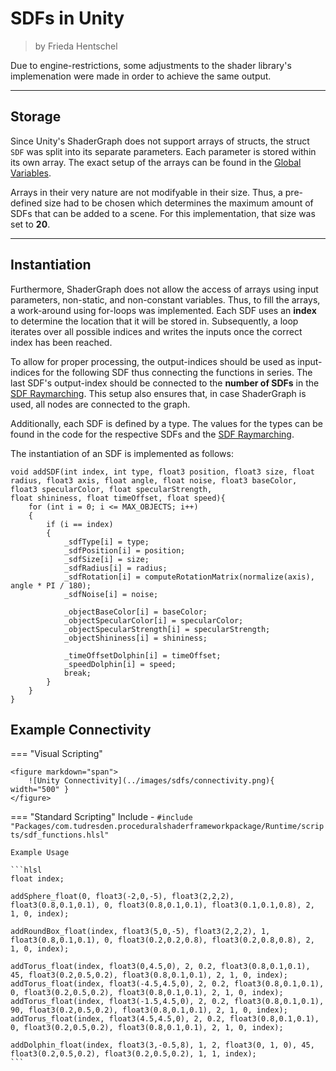 <div class="container">
    <h1 class="main-heading">SDFs in Unity</h1>
    <blockquote class="author">by Frieda Hentschel</blockquote>
</div>

Due to engine-restrictions, some adjustments to the shader library's implemenation were made in order to achieve the same output. 

---

## Storage

Since Unity's ShaderGraph does not support arrays of structs, the struct ```SDF``` was split into its separate parameters. Each parameter is stored within its own array. The exact setup of the arrays can be found in the [Global Variables](../globalVariables.md). 

Arrays in their very nature are not modifyable in their size. Thus, a pre-defined size had to be chosen which determines the maximum amount of SDFs that can be added to a scene. For this implementation, that size was set to **20**. 

---

## Instantiation 

Furthermore, ShaderGraph does not allow the access of arrays using input parameters, non-static, and non-constant variables. Thus, to fill the arrays, a work-around using for-loops was implemented. Each SDF uses an **index** to determine the location that it will be stored in. Subsequently, a loop iterates over all possible indices and writes the inputs once the correct index has been reached.

To allow for proper processing, the output-indices should be used as input-indices for the following SDF thus connecting the functions in series. The last SDF's output-index should be connected to the **number of SDFs** in the [SDF Raymarching](raymarching.md). This setup also ensures that, in case ShaderGraph is used, all nodes are connected to the graph.

Additionally, each SDF is defined by a type. The values for the types can be found in the code for the respective SDFs and the [SDF Raymarching](raymarching.md).

The instantiation of an SDF is implemented as follows:

``` hlsl
void addSDF(int index, int type, float3 position, float3 size, float radius, float3 axis, float angle, float noise, float3 baseColor, float3 specularColor, float specularStrength,
float shininess, float timeOffset, float speed){
    for (int i = 0; i <= MAX_OBJECTS; i++)
    {
        if (i == index)
        {
            _sdfType[i] = type;
            _sdfPosition[i] = position;
            _sdfSize[i] = size;
            _sdfRadius[i] = radius;
            _sdfRotation[i] = computeRotationMatrix(normalize(axis), angle * PI / 180);
            _sdfNoise[i] = noise;
            
            _objectBaseColor[i] = baseColor;
            _objectSpecularColor[i] = specularColor;
            _objectSpecularStrength[i] = specularStrength;
            _objectShininess[i] = shininess;

            _timeOffsetDolphin[i] = timeOffset;
            _speedDolphin[i] = speed;
            break;
        }
    }
}
```

## Example Connectivity

=== "Visual Scripting"

    <figure markdown="span">
        ![Unity Connectivity](../images/sdfs/connectivity.png){ width="500" }
    </figure>

=== "Standard Scripting"
    Include - ```#include "Packages/com.tudresden.proceduralshaderframeworkpackage/Runtime/scripts/sdf_functions.hlsl"```


    Example Usage

    ```hlsl
    float index;

    addSphere_float(0, float3(-2,0,-5), float3(2,2,2), float3(0.8,0.1,0.1), 0, float3(0.8,0.1,0.1), float3(0.1,0.1,0.8), 2, 1, 0, index);

    addRoundBox_float(index, float3(5,0,-5), float3(2,2,2), 1, float3(0.8,0.1,0.1), 0, float3(0.2,0.2,0.8), float3(0.2,0.8,0.8), 2, 1, 0, index);

    addTorus_float(index, float3(0,4.5,0), 2, 0.2, float3(0.8,0.1,0.1), 45, float3(0.2,0.5,0.2), float3(0.8,0.1,0.1), 2, 1, 0, index);
    addTorus_float(index, float3(-4.5,4.5,0), 2, 0.2, float3(0.8,0.1,0.1), 0, float3(0.2,0.5,0.2), float3(0.8,0.1,0.1), 2, 1, 0, index);
    addTorus_float(index, float3(-1.5,4.5,0), 2, 0.2, float3(0.8,0.1,0.1), 90, float3(0.2,0.5,0.2), float3(0.8,0.1,0.1), 2, 1, 0, index);
    addTorus_float(index, float3(4.5,4.5,0), 2, 0.2, float3(0.8,0.1,0.1), 0, float3(0.2,0.5,0.2), float3(0.8,0.1,0.1), 2, 1, 0, index);

    addDolphin_float(index, float3(3,-0.5,8), 1, 2, float3(0, 1, 0), 45, float3(0.2,0.5,0.2), float3(0.2,0.5,0.2), 1, 1, index);
    ```